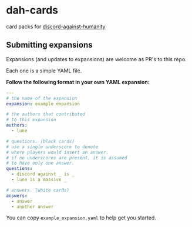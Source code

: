 # dah-cards

card packs for [discord-against-humanity](https://github.com/z64/discord-against-humanity)

## Submitting expansions

Expansions (and updates to expansions) are welcome as PR's to this repo.

Each one is a simple YAML file.

**Follow the following format in your own YAML expansion:**

```yaml
---
# the name of the expansion
expansion: example expansion

# the authors that contributed
# to this expansion
authors:
  - lune

# questions. (black cards)
# use a single underscore to denote
# where players would insert an answer.
# if no underscores are present, it is assumed
# to have only one answer.
questions:
  - discord against _ is _
  - lune is a massive _

# answers. (white cards)
answers:
  - answer
  - another answer
```

You can copy `example_expansion.yaml` to help get you started.
